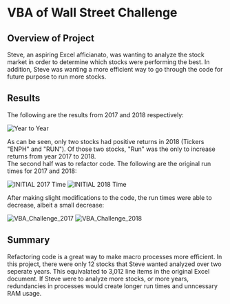 # **VBA of Wall Street Challenge**

## Overview of Project
Steve, an aspiring Excel afficianato, was wanting to analyze the stock market in order to determine which stocks were performing the best.  In addition, Steve was wanting a more efficient way to go through the code for future purpose to run more stocks. 
## Results
The following are the results from 2017 and 2018 respectively:

![Year to Year](https://user-images.githubusercontent.com/100173822/161407630-203a9f93-3f34-4afe-99b6-c3178610f1c1.png)

As can be seen, only two stocks had positive returns in 2018 (Tickers "ENPH" and "RUN").  Of those two stocks, "Run" was the only to increase returns from year 2017 to 2018.  
The second half was to refactor code.  The following are the original run times for 2017 and 2018:

![INITIAL 2017 Time](https://user-images.githubusercontent.com/100173822/161407730-5eb4fcbd-8ea7-45ec-950c-10b91a2675c9.png)
![INITIAL 2018 Time](https://user-images.githubusercontent.com/100173822/161407731-0825d587-56a4-4410-9d57-0181ec6de3a7.png)

After making slight modifications to the code, the run times were able to decrease, albeit a small decrease:

![VBA_Challenge_2017](https://user-images.githubusercontent.com/100173822/161407782-0fa31e86-8c45-4f34-abc4-d1dac9bc0df1.png)
![VBA_Challenge_2018](https://user-images.githubusercontent.com/100173822/161407783-686d36c0-1550-4fa1-bbf5-f25bec76e896.png)

## Summary 
Refactoring code is a great way to make macro processes more efficient.  In this project, there were only 12 stocks that Steve wanted analyzed over two seperate years. This equivalated to 3,012 line items in the original Excel document.  If Steve were to analyze more stocks, or more years, redundancies in processes would create longer run times and unncessary RAM usage.   
